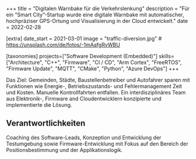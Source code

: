 +++
title = "Digitalen Warnbake für die Verkehrslenkung"
description = "Für ein “Smart City”-Startup wurde eine digitale Warnbake mit automatischer, hochpräziser GPS-Ortung und Visualisierung in der Cloud entwickelt."
date = 2022-02-28

[extra]
date_start = 2021-03-01
image = "traffic-diversion.jpg" # https://unsplash.com/de/fotos/-1mAafgRvWBU

[taxonomies]
projects=["Software Development (Embedded)"]
skills=["Architecture", "C++", "Firmware",  "CI / CD", "Arm Cortex", "FreeRTOS", "Firmware Update", "MQTT", "CMake", "Python", "Azure DevOps"]
+++

Das Ziel: Gemeinden, Städte, Baustellenbetreiber und Autofahrer sparen mit Funktionen wie Energie-, Betriebszustands- und Fehlermanagement Zeit und Kosten. Manuelle Kontrollfahrten entfallen. Ein interdisziplinäres Team aus Elektronik-, Firmware and Cloudentwicklern konzipierte und implementierte die Lösung.

## Verantwortlichkeiten

Coaching des Software-Leads, Konzeption und Entwicklung der Testumgebung sowie Firmware-Entwicklung mit Fokus auf den Bereich der Positionsbestimmung und der Applikationslogik.
